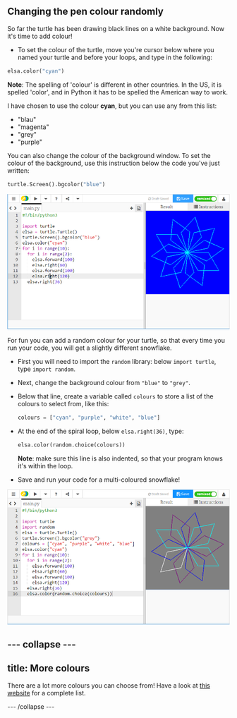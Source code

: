 ## Changing the pen colour randomly

So far the turtle has been drawing black lines on a white background. Now it's time to add colour!

- To set the colour of the turtle, move you're cursor below where you named your turtle and before your loops, and type in the following:

```python
elsa.color("cyan")
```

**Note**: The spelling of 'colour' is different in other countries. In the US, it is spelled 'color', and in Python it has to be spelled the American way to work.

I have chosen to use the colour **cyan**, but you can use any from this list:

- "blau"
- "magenta"
- "grey"
- "purple"

You can also change the colour of the background window. To set the colour of the background, use this instruction below the code you've just written:

```python
turtle.Screen().bgcolor("blue")
```

![](images/colour.png)

For fun you can add a random colour for your turtle, so that every time you run your code, you will get a slightly different snowflake.

- First you will need to import the `random` library: below `import turtle`, type `import random`.

- Next, change the background colour from `"blue"` to `"grey"`.

- Below that line, create a variable called `colours` to store a list of the colours to select from, like this:
    
    ```python
    colours = ["cyan", "purple", "white", "blue"]
    ```

- At the end of the spiral loop, below `elsa.right(36)`, type:
    
    ```python
    elsa.color(random.choice(colours))  
    ```
    
    **Note**: make sure this line is also indented, so that your program knows it's within the loop.

- Save and run your code for a multi-coloured snowflake!

![](images/colour-list.png)

## \--- collapse \---

## title: More colours

There are a lot more colours you can choose from! Have a look at [this website](https://wiki.tcl.tk/37701) for a complete list.

\--- /collapse \---